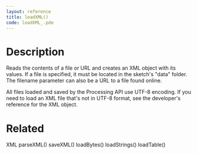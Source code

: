 ```yaml
---
layout: reference
title: loadXML()
code: loadXML_.pde
---
```


# Description

Reads the contents of a file or URL and creates an XML object with its values. If a file is specified, it must be located in the sketch's "data" folder. The filename parameter can also be a URL to a file found online.

All files loaded and saved by the Processing API use UTF-8 encoding. If you need to load an XML file that's not in UTF-8 format, see the developer's reference for the XML object.

# Related

XML
parseXML()
saveXML()
loadBytes()
loadStrings()
loadTable()
